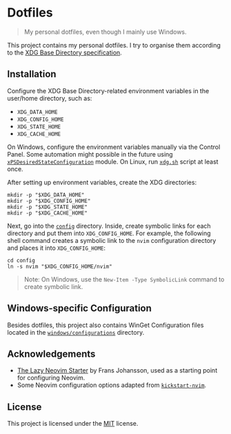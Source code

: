 # Dotfiles

> My personal dotfiles, even though I mainly use Windows.

This project contains my personal dotfiles.
I try to organise them according to the [XDG Base Directory specification](https://specifications.freedesktop.org/basedir-spec/basedir-spec-latest.html).

## Installation

Configure the XDG Base Directory-related environment variables in the user/home directory, such as:

- `XDG_DATA_HOME`
- `XDG_CONFIG_HOME`
- `XDG_STATE_HOME`
- `XDG_CACHE_HOME`

On Windows, configure the environment variables manually via the Control Panel.
Some automation might possible in the future using [`xPSDesiredStateConfiguration`](https://github.com/dsccommunity/xPSDesiredStateConfiguration) module.
On Linux, run [`xdg.sh`](./config/bash/common.d/xdg.sh) script at least once.

After setting up environment variables, create the XDG directories:

```shell
mkdir -p "$XDG_DATA_HOME"
mkdir -p "$XDG_CONFIG_HOME"
mkdir -p "$XDG_STATE_HOME"
mkdir -p "$XDG_CACHE_HOME"
```

Next, go into the [`config`](./config/) directory.
Inside, create symbolic links for each directory and put them into `XDG_CONFIG_HOME`.
For example, the following shell command creates a symbolic link to the `nvim` configuration directory and places it into `XDG_CONFIG_HOME`:

```shell
cd config
ln -s nvim "$XDG_CONFIG_HOME/nvim"
```

> Note: On Windows, use the `New-Item -Type SymbolicLink` command to create symbolic link.

## Windows-specific Configuration

Besides dotfiles, this project also contains WinGet Configuration files located in the [`windows/configurations`](./windows/configurations/) directory.

## Acknowledgements

- [The Lazy Neovim Starter](https://github.com/frans-johansson/lazy-nvim-starter) by Frans Johansson, used as a starting point for configuring Neovim.
- Some Neovim configuration options adapted from [`kickstart-nvim`](https://github.com/nvim-lua/kickstart.nvim).

## License

This project is licensed under the [MIT](./LICENSE) license.
